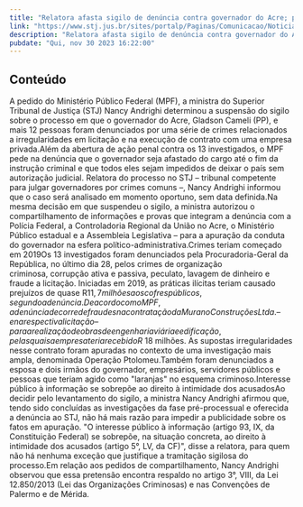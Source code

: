 ```yaml
---
title: "Relatora afasta sigilo de denúncia contra governador do Acre; prejuízo ao estado passaria de R$ 11 milhões"
link: "https://www.stj.jus.br/sites/portalp/Paginas/Comunicacao/Noticias/2023/30112023-Relatora-afasta-sigilo-de-denuncia-contra-governador-do-Acre--prejuizo-ao-estado-passaria-de-R--11-milhoes.aspx"
description: "Relatora afasta sigilo de denúncia contra governador do Acre; prejuízo ao estado passaria de R$ 11 milhões"
pubdate: "Qui, nov 30 2023 16:22:00"
---
```


## Conteúdo

A pedido do Ministério Público Federal (MPF), a ministra do Superior Tribunal de Justiça (STJ) Nancy Andrighi determinou a suspensão do sigilo sobre o processo em que o governador do Acre, Gladson Cameli (PP), e mais 12 pessoas foram denunciados por uma série de crimes relacionados a irregularidades em licitação e na execução de contrato com uma empresa privada.Além da abertura de ação penal contra os 13 investigados, o MPF pede na denúncia que o governador seja afastado do cargo até o fim da instrução criminal e que todos eles sejam impedidos de deixar o país sem autorização judicial. Relatora do processo no STJ – tribunal competente para julgar governadores por crimes comuns –, Nancy Andrighi informou que o caso será analisado em momento oportuno, sem data definida.Na mesma decisão em que suspendeu o sigilo, a ministra autorizou o compartilhamento de informações e provas que integram a denúncia com a Polícia Federal, a Controladoria Regional da União no Acre, o Ministério Público estadual e a Assembleia Legislativa – para a apuração da conduta do governador na esfera político-administrativa.Crimes teriam começado em 2019Os 13 investigados foram denunciados pela Procuradoria-Geral da República, no último dia 28, pelos crimes de organização criminosa, corrupção ativa e passiva, peculato, lavagem de dinheiro e fraude a licitação. Iniciadas em 2019, as práticas ilícitas teriam causado prejuízos de quase R$ 11,7 milhões aos cofres públicos, segundo a denúncia.De acordo com o MPF, a denúncia decorre de fraudes na contratação da Murano Construções Ltda. – e na respectiva licitação – para a realização de obras de engenharia viária e edificação, pelas quais a empresa teria recebido R$ 18 milhões. As supostas irregularidades nesse contrato foram apuradas no contexto de uma investigação mais ampla, denominada Operação Ptolomeu.Também foram denunciados a esposa e dois irmãos do governador, empresários, servidores públicos e pessoas que teriam agido como "laranjas" no esquema criminoso.Interesse público à informação se sobrepõe ao direito à intimidade dos acusadosAo decidir pelo levantamento do sigilo, a ministra Nancy Andrighi afirmou que, tendo sido concluídas as investigações da fase pré-processual e oferecida a denúncia ao STJ, não há mais razão para impedir a publicidade sobre os fatos em apuração. "O interesse público à informação (artigo 93, IX, da Constituição Federal) se sobrepõe, na situação concreta, ao direito à intimidade dos acusados (artigo 5°, LV, da CF)", disse a relatora, para quem não há nenhuma exceção que justifique a tramitação sigilosa do processo.Em relação aos pedidos de compartilhamento, Nancy Andrighi observou que essa pretensão encontra respaldo no artigo 3°, VIII, da Lei 12.850/2013 (Lei das Organizações Criminosas) e nas Convenções de Palermo e de Mérida.
